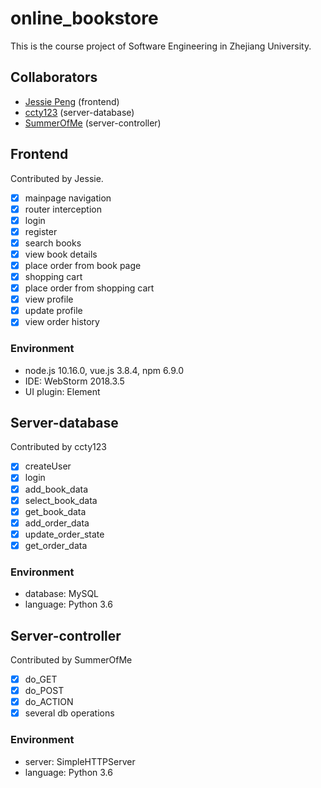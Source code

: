 # online_bookstore

This is the course project of Software Engineering in Zhejiang University.

## Collaborators

- [Jessie Peng](https://github.com/jessiepyx) (frontend)
- [ccty123](https://github.com/ccty123) (server-database)
- [SummerOfMe](https://github.com/SummerOfMe) (server-controller)

## Frontend

Contributed by Jessie.

- [x] mainpage navigation
- [x] router interception
- [x] login
- [x] register
- [x] search books
- [x] view book details
- [x] place order from book page
- [x] shopping cart
- [x] place order from shopping cart
- [x] view profile
- [x] update profile
- [x] view order history

### Environment

- node.js 10.16.0, vue.js 3.8.4, npm 6.9.0
- IDE: WebStorm 2018.3.5
- UI plugin: Element 

## Server-database

Contributed by ccty123

- [x] createUser
- [x] login
- [x] add_book_data
- [x] select_book_data
- [x] get_book_data
- [x] add_order_data
- [x] update_order_state
- [x] get_order_data

### Environment

- database: MySQL
- language: Python 3.6

## Server-controller

Contributed by SummerOfMe

- [x] do_GET
- [x] do_POST
- [x] do_ACTION
- [x] several db operations

### Environment

- server: SimpleHTTPServer
- language: Python 3.6
